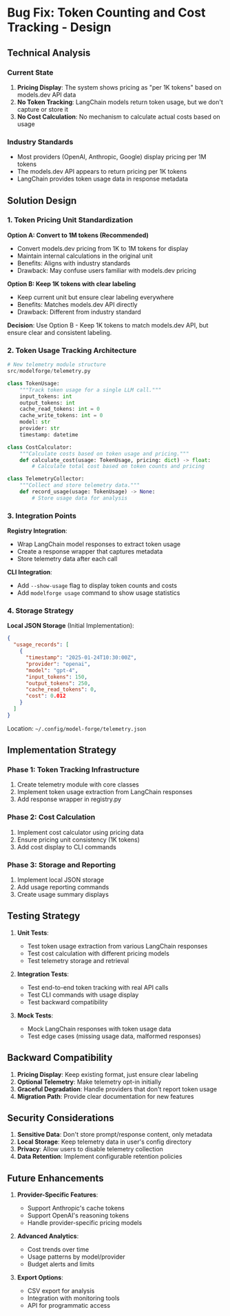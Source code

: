 # Bug Fix: Token Counting and Cost Tracking - Design

## Technical Analysis

### Current State
1. **Pricing Display**: The system shows pricing as "per 1K tokens" based on models.dev API data
2. **No Token Tracking**: LangChain models return token usage, but we don't capture or store it
3. **No Cost Calculation**: No mechanism to calculate actual costs based on usage

### Industry Standards
- Most providers (OpenAI, Anthropic, Google) display pricing per 1M tokens
- The models.dev API appears to return pricing per 1K tokens
- LangChain provides token usage data in response metadata

## Solution Design

### 1. Token Pricing Unit Standardization

**Option A: Convert to 1M tokens (Recommended)**
- Convert models.dev pricing from 1K to 1M tokens for display
- Maintain internal calculations in the original unit
- Benefits: Aligns with industry standards
- Drawback: May confuse users familiar with models.dev pricing

**Option B: Keep 1K tokens with clear labeling**
- Keep current unit but ensure clear labeling everywhere
- Benefits: Matches models.dev API directly
- Drawback: Different from industry standard

**Decision**: Use Option B - Keep 1K tokens to match models.dev API, but ensure clear and consistent labeling.

### 2. Token Usage Tracking Architecture

```python
# New telemetry module structure
src/modelforge/telemetry.py

class TokenUsage:
    """Track token usage for a single LLM call."""
    input_tokens: int
    output_tokens: int
    cache_read_tokens: int = 0
    cache_write_tokens: int = 0
    model: str
    provider: str
    timestamp: datetime

class CostCalculator:
    """Calculate costs based on token usage and pricing."""
    def calculate_cost(usage: TokenUsage, pricing: dict) -> float:
        # Calculate total cost based on token counts and pricing

class TelemetryCollector:
    """Collect and store telemetry data."""
    def record_usage(usage: TokenUsage) -> None:
        # Store usage data for analysis
```

### 3. Integration Points

**Registry Integration**:
- Wrap LangChain model responses to extract token usage
- Create a response wrapper that captures metadata
- Store telemetry data after each call

**CLI Integration**:
- Add `--show-usage` flag to display token counts and costs
- Add `modelforge usage` command to show usage statistics

### 4. Storage Strategy

**Local JSON Storage** (Initial Implementation):
```json
{
  "usage_records": [
    {
      "timestamp": "2025-01-24T10:30:00Z",
      "provider": "openai",
      "model": "gpt-4",
      "input_tokens": 150,
      "output_tokens": 250,
      "cache_read_tokens": 0,
      "cost": 0.012
    }
  ]
}
```

Location: `~/.config/model-forge/telemetry.json`

## Implementation Strategy

### Phase 1: Token Tracking Infrastructure
1. Create telemetry module with core classes
2. Implement token usage extraction from LangChain responses
3. Add response wrapper in registry.py

### Phase 2: Cost Calculation
1. Implement cost calculator using pricing data
2. Ensure pricing unit consistency (1K tokens)
3. Add cost display to CLI commands

### Phase 3: Storage and Reporting
1. Implement local JSON storage
2. Add usage reporting commands
3. Create usage summary displays

## Testing Strategy

1. **Unit Tests**:
   - Test token usage extraction from various LangChain responses
   - Test cost calculation with different pricing models
   - Test telemetry storage and retrieval

2. **Integration Tests**:
   - Test end-to-end token tracking with real API calls
   - Test CLI commands with usage display
   - Test backward compatibility

3. **Mock Tests**:
   - Mock LangChain responses with token usage data
   - Test edge cases (missing usage data, malformed responses)

## Backward Compatibility

1. **Pricing Display**: Keep existing format, just ensure clear labeling
2. **Optional Telemetry**: Make telemetry opt-in initially
3. **Graceful Degradation**: Handle providers that don't report token usage
4. **Migration Path**: Provide clear documentation for new features

## Security Considerations

1. **Sensitive Data**: Don't store prompt/response content, only metadata
2. **Local Storage**: Keep telemetry data in user's config directory
3. **Privacy**: Allow users to disable telemetry collection
4. **Data Retention**: Implement configurable retention policies

## Future Enhancements

1. **Provider-Specific Features**:
   - Support Anthropic's cache tokens
   - Support OpenAI's reasoning tokens
   - Handle provider-specific pricing models

2. **Advanced Analytics**:
   - Cost trends over time
   - Usage patterns by model/provider
   - Budget alerts and limits

3. **Export Options**:
   - CSV export for analysis
   - Integration with monitoring tools
   - API for programmatic access
